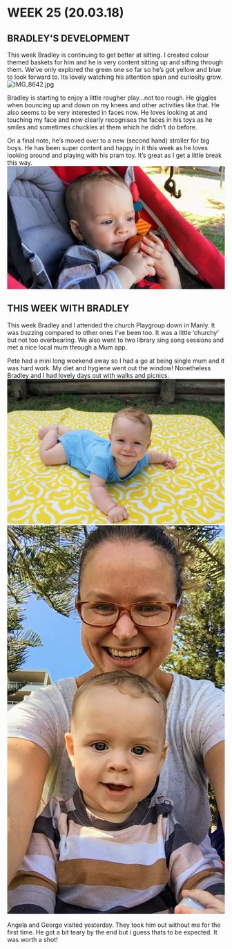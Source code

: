 # WEEK 25 (20.03.18)

## BRADLEY'S DEVELOPMENT
This week Bradley is continuing to get better at sitting. I created colour themed baskets for him and he is very content sitting up and sifting through them. We’ve only explored the green one so far so he’s got yellow and blue to look forward to. Its lovely watching his attention span and curiosity grow.
![IMG_8642.jpg](IMG_8642.jpg "IMG_8642.jpg")

Bradley is starting to enjoy a little rougher play...not too rough. He giggles when bouncing up and down on my knees and other activities like that. He also seems to be very interested in faces now. He loves looking at and touching my face and now clearly recognises the faces in his toys as he smiles and sometimes chuckles at them which he didn’t do before. 

On a final note, he’s moved over to a new (second hand) stroller for big boys. He has been super content and happy in it this week as he loves looking around and playing with his pram toy. It’s great as I get a little break this way.
![11.jpg](11.jpg "11.jpg")

## THIS WEEK WITH BRADLEY
This week Bradley and I attended the church Playgroup down in Manly. It was buzzing compared to other ones I’ve been too. It was a little ‘churchy’ but not too overbearing. We also went to two library sing song sessions and met a nice local mum through a Mum app. 

Pete had a mini long weekend away so I had a go at being single mum and it was hard work. My diet and hygiene went out the window! Nonetheless Bradley and I had lovely days out with walks and picnics. 
![IMG_7674.jpg](IMG_7674.jpg "IMG_7674.jpg")
![10.jpg](10.jpg "10.jpg")

Angela and George visited yesterday. They took him out without me for the first time. He got a bit teary by the end but i guess thats to be expected. It was worth a shot!  
